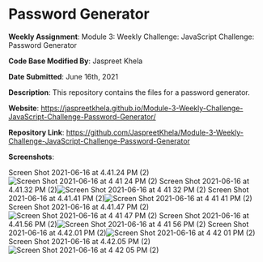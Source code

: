 # Password Generator

**Weekly Assignment**: Module 3: Weekly Challenge: JavaScript Challenge: Password Generator

**Code Base Modified By**: Jaspreet Khela

**Date Submitted**: June 16th, 2021

**Description**: This repository contains the files for a password generator.

**Website**: https://jaspreetkhela.github.io/Module-3-Weekly-Challenge-JavaScript-Challenge-Password-Generator/

**Repository Link**: https://github.com/JaspreetKhela/Module-3-Weekly-Challenge-JavaScript-Challenge-Password-Generator

**Screenshots**:

Screen Shot 2021-06-16 at 4.41.24 PM (2)![Screen Shot 2021-06-16 at 4 41 24 PM (2)](https://user-images.githubusercontent.com/80941606/122290735-0c48b180-cec2-11eb-83a8-54af258aa8f9.png)
Screen Shot 2021-06-16 at 4.41.32 PM (2)![Screen Shot 2021-06-16 at 4 41 32 PM (2)](https://user-images.githubusercontent.com/80941606/122290754-0fdc3880-cec2-11eb-8c64-8e8c77002b52.png)
Screen Shot 2021-06-16 at 4.41.41 PM (2)![Screen Shot 2021-06-16 at 4 41 41 PM (2)](https://user-images.githubusercontent.com/80941606/122290779-14a0ec80-cec2-11eb-8f6c-97dc3c1e33e5.png)
Screen Shot 2021-06-16 at 4.41.47 PM (2)![Screen Shot 2021-06-16 at 4 41 47 PM (2)](https://user-images.githubusercontent.com/80941606/122290793-179bdd00-cec2-11eb-8d13-baab7ad5df22.png)
Screen Shot 2021-06-16 at 4.41.56 PM (2)![Screen Shot 2021-06-16 at 4 41 56 PM (2)](https://user-images.githubusercontent.com/80941606/122290807-1a96cd80-cec2-11eb-867f-d667f0686be6.png)
Screen Shot 2021-06-16 at 4.42.01 PM (2)![Screen Shot 2021-06-16 at 4 42 01 PM (2)](https://user-images.githubusercontent.com/80941606/122290815-1cf92780-cec2-11eb-9e85-c76dfdf805fe.png)
Screen Shot 2021-06-16 at 4.42.05 PM (2)![Screen Shot 2021-06-16 at 4 42 05 PM (2)](https://user-images.githubusercontent.com/80941606/122290826-1f5b8180-cec2-11eb-926b-46dbc015296d.png)


